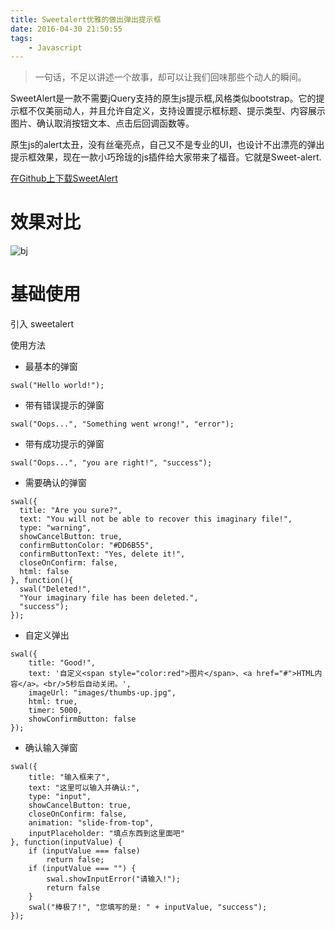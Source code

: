 ```yaml
---
title: Sweetalert优雅的做出弹出提示框
date: 2016-04-30 21:50:55
tags:
    - Javascript
---
```


> 一句话，不足以讲述一个故事，却可以让我们回味那些个动人的瞬间。

SweetAlert是一款不需要jQuery支持的原生js提示框,风格类似bootstrap。它的提示框不仅美丽动人，并且允许自定义，支持设置提示框标题、提示类型、内容展示图片、确认取消按钮文本、点击后回调函数等。

<!-- more -->

原生js的alert太丑，没有丝毫亮点，自己又不是专业的UI，也设计不出漂亮的弹出提示框效果，现在一款小巧玲珑的js插件给大家带来了福音。它就是Sweet-alert.

[在Github上下载SweetAlert](https://github.com/t4t5/sweetalert)

# 效果对比
![bj](/img/201604/sweetalert/bj.png)

# 基础使用

引入 sweetalert
<script src="your_path/sweetalert.min.js"></script>
<link rel="stylesheet" type="text/css" href="your_path/sweetalert.css">

使用方法

* 最基本的弹窗
```
swal("Hello world!");
```

* 带有错误提示的弹窗
```
swal("Oops...", "Something went wrong!", "error");
```

* 带有成功提示的弹窗
```
swal("Oops...", "you are right!", "success");
```

* 需要确认的弹窗
```
swal({
  title: "Are you sure?",
  text: "You will not be able to recover this imaginary file!",
  type: "warning",
  showCancelButton: true,
  confirmButtonColor: "#DD6B55",
  confirmButtonText: "Yes, delete it!",
  closeOnConfirm: false,
  html: false
}, function(){
  swal("Deleted!",
  "Your imaginary file has been deleted.",
  "success");
});
```

* 自定义弹出
```
swal({
    title: "Good!",
    text: '自定义<span style="color:red">图片</span>、<a href="#">HTML内容</a>。<br/>5秒后自动关闭。',
    imageUrl: "images/thumbs-up.jpg",
    html: true,
    timer: 5000,
    showConfirmButton: false
});
```

* 确认输入弹窗
```
swal({
    title: "输入框来了",
    text: "这里可以输入并确认:",
    type: "input",
    showCancelButton: true,
    closeOnConfirm: false,
    animation: "slide-from-top",
    inputPlaceholder: "填点东西到这里面吧"
}, function(inputValue) {
    if (inputValue === false)
        return false;
    if (inputValue === "") {
        swal.showInputError("请输入!");
        return false
    }
    swal("棒极了!", "您填写的是: " + inputValue, "success");
});
```
